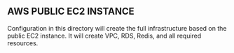 ## AWS PUBLIC EC2 INSTANCE
Configuration in this directory will create the full infrastructure based on the public EC2 instance.
It will create VPC, RDS, Redis, and all required resources.


